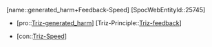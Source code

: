 ﻿---
type: TrizContradiction
aliases:
- generated_harm+Feedback-Speed
license: CC BY-SA 4.0
copyright: https://github.com/SpocWeb
IsDeleted: false
IsReadOnly: false
Confidential: public
tags: 
- Triz/Contradiction
---
[name::generated_harm+Feedback-Speed]
[SpocWebEntityId::25745]
+ [pro::[Triz-generated_harm](tech/Triz/Parameter/Triz-generated_harm.md)]
[Triz-Principle::[Triz-feedback](tech/Triz/Sub/Triz-feedback.md)]
- [con::[Triz-Speed](tech/Triz/Parameter/Triz-Speed.md)]

